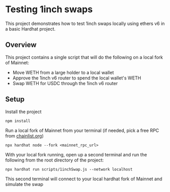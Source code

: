 # Testing 1inch swaps

This project demonstrates how to test 1inch swaps locally using ethers v6 in a basic Hardhat project.

## Overview

This project contains a single script that will do the following on a local fork of Mainnet:
- Move WETH from a large holder to a local wallet
- Approve the 1inch v6 router to spend the local wallet's WETH
- Swap WETH for USDC through the 1inch v6 router

## Setup

Install the project

```shell
npm install
```

Run a local fork of Mainnet from your terminal (if needed, pick a free RPC from [chainlist.org](https://chainlist.org/chain/1))
```shell
npx hardhat node --fork <mainnet_rpc_url>
```
With your local fork running, open up a second terminal and run the following from the root directory of the project:
```shell
npx hardhat run scripts/1inchSwap.js --network localhost
```
This second terminal will connect to your local hardhat fork of Mainnet and simulate the swap
